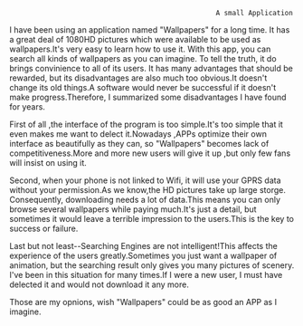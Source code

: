                                                        A small Application
  I have been using an application named "Wallpapers" for a long time. It has a great deal of 1080HD pictures which were available to be used as wallpapers.It's very easy to learn how to use it. With this app, you can search all kinds of wallpapers as you can imagine. To tell the truth, it do brings convinience to all of its users. It has many advantages that should be rewarded, but its disadvantages are also much too obvious.It doesn't change its old things.A software would never be successful if it doesn't make progress.Therefore, I summarized some disadvantages I have found for years.


  First of all ,the interface of the program is too simple.It's too simple that it even makes me want to delect it.Nowadays ,APPs optimize their own interface as beautifully as they can, so "Wallpapers" becomes lack of competitiveness.More and more new users will give it up ,but only few fans will insist on using it.


  Second, when your phone is not linked to Wifi, it will use your GPRS data without your permission.As we know,the HD pictures take up large storge. Consequently, downloading needs a lot of data.This means you can only browse several wallpapers while paying much.It's just a detail, but sometimes it would leave a terrible impression to the users.This is the key to success or failure.


  Last but not least--Searching Engines are not intelligent!This affects the experience of the users greatly.Sometimes you just want a wallpaper of animation, but the searching result only gives you many pictures of scenery. I've been in this situation for many times.If I were a new user, I must have delected it and would not download it any more.
  
  
  Those are my opnions, wish "Wallpapers" could be as good an APP as I imagine.

